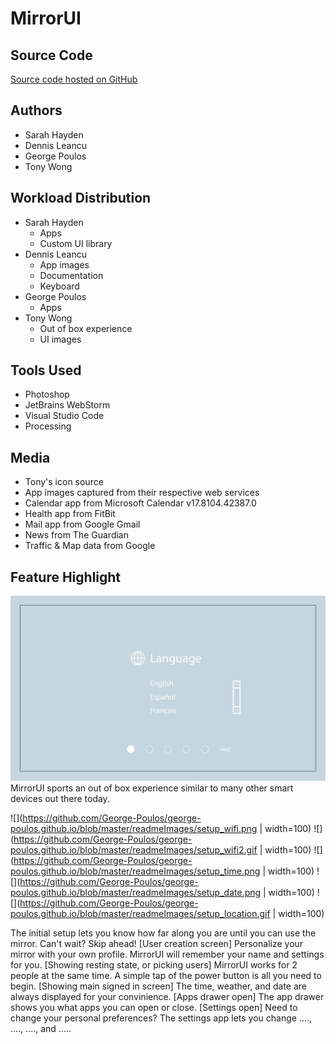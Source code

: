# MirrorUI
## Source Code
[Source code hosted on GitHub](https://github.com/George-Poulos/george-poulos.github.io/tree/master)
## Authors
- Sarah Hayden
- Dennis Leancu
- George Poulos
- Tony Wong
## Workload Distribution
- Sarah Hayden
    - Apps
    - Custom UI library
- Dennis Leancu
    - App images
    - Documentation
    - Keyboard
- George Poulos
    - Apps
- Tony Wong
    - Out of box experience
    - UI images
## Tools Used
- Photoshop
- JetBrains WebStorm
- Visual Studio Code
- Processing
## Media
- Tony's icon source
- App images captured from their respective web services
- Calendar app from Microsoft Calendar v17.8104.42387.0
- Health app from FitBit
- Mail app from Google Gmail
- News from The Guardian
- Traffic & Map data from Google
## Feature Highlight
![Alt text](https://github.com/George-Poulos/george-poulos.github.io/blob/master/readmeImages/setup_language.png)
MirrorUI sports an out of box experience similar to many other smart devices out there today.

![](https://github.com/George-Poulos/george-poulos.github.io/blob/master/readmeImages/setup_wifi.png | width=100)
![](https://github.com/George-Poulos/george-poulos.github.io/blob/master/readmeImages/setup_wifi2.gif | width=100)
![](https://github.com/George-Poulos/george-poulos.github.io/blob/master/readmeImages/setup_time.png | width=100)
![](https://github.com/George-Poulos/george-poulos.github.io/blob/master/readmeImages/setup_date.png | width=100)
![](https://github.com/George-Poulos/george-poulos.github.io/blob/master/readmeImages/setup_location.gif | width=100)


The initial setup lets you know how far along you are until you can use the mirror. Can't wait? Skip ahead!
[User creation screen]
Personalize your mirror with your own profile. MirrorUI will remember your name and settings for you.
[Showing resting state, or picking users]
MirrorUI works for 2 people at the same time. A simple tap of the power button is all you need to begin.
[Showing main signed in screen]
The time, weather, and date are always displayed for your convinience.
[Apps drawer open]
The app drawer shows you what apps you can open or close.
[Settings open]
Need to change your personal preferences? The settings app lets you change ...., ...., ...., and .....
